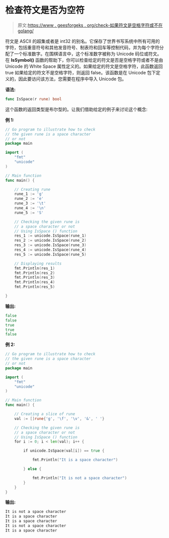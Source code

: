 # 检查符文是否为空符

> 原文:[https://www . geesforgeks . org/check-如果符文是空格字符或不在 golang/](https://www.geeksforgeeks.org/check-if-the-rune-is-a-space-character-or-not-in-golang/)

符文是 ASCII 的超集或者是 int32 的别名。它保存了世界书写系统中所有可用的字符，包括重音符号和其他发音符号、制表符和回车等控制代码，并为每个字符分配了一个标准数字。在围棋语言中，这个标准数字被称为 Unicode 码位或符文。
在 **IsSymbol()** 函数的帮助下，你可以检查给定的符文是否是空格字符或者不是由 Unicode 的 White Space 属性定义的。如果给定的符文是空格字符，此函数返回 true 如果给定的符文不是空格字符，则返回 false。该函数是在 Unicode 包下定义的，因此要访问该方法，您需要在程序中导入 Unicode 包。

**语法:**

```go
func IsSpace(r rune) bool
```

这个函数的返回类型是布尔型的。让我们借助给定的例子来讨论这个概念:

**例 1:**

```go
// Go program to illustrate how to check
// the given rune is a space character
// or not
package main

import (
    "fmt"
    "unicode"
)

// Main function
func main() {

    // Creating rune
    rune_1 := 'g'
    rune_2 := 'e'
    rune_3 := '\t'
    rune_4 := '\n'
    rune_5 := 'S'

    // Checking the given rune is
    // a space character or not
    // Using IsSpace () function
    res_1 := unicode.IsSpace(rune_1)
    res_2 := unicode.IsSpace(rune_2)
    res_3 := unicode.IsSpace(rune_3)
    res_4 := unicode.IsSpace(rune_4)
    res_5 := unicode.IsSpace(rune_5)

    // Displaying results
    fmt.Println(res_1)
    fmt.Println(res_2)
    fmt.Println(res_3)
    fmt.Println(res_4)
    fmt.Println(res_5)

}
```

**输出:**

```go
false
false
true
true
false

```

**例 2:**

```go
// Go program to illustrate how to check
// the given rune is a space character
// or not
package main

import (
    "fmt"
    "unicode"
)

// Main function
func main() {

    // Creating a slice of rune
    val := []rune{'g', '\f', '\v', '&', ' '}

    // Checking the given rune is
    // a space character or not
    // Using IsSpace () function
    for i := 0; i < len(val); i++ {

        if unicode.IsSpace(val[i]) == true {

            fmt.Println("It is a space character")

        } else {

            fmt.Println("It is not a space character")
        }
    }
}
```

**输出:**

```go
It is not a space character
It is a space character
It is a space character
It is not a space character
It is a space character

```